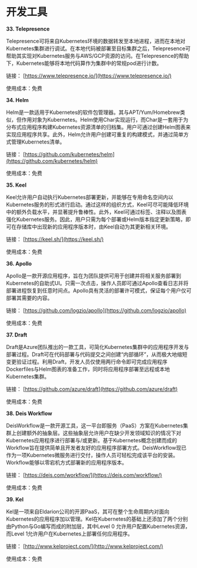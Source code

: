 # 开发工具

**33. Telepresence**

Telepresence可将来自Kubernetes环境的数据转发至本地进程，进而在本地对Kubernetes集群进行调试。在本地代码被部署至目标集群之后，Telepresence可帮助其实现对Kubernetes服务与AWS/GCP资源的访问。在Telepresence的帮助下，Kubernetes能够将本地代码算作为集群中的常规pod进行计数。

链接： [https://www.telepresence.io/](https://www.telepresence.io/)

使用成本：免费

**34. Helm**

Helm是一款适用于Kubernetes的软件包管理器。其与APT/Yum/Homebrew类似，但作用对象为Kubernetes。Helm使用Char实现运行，而Char是一套用于为分布式应用程序构建Kubernetes资源清单的归档集。用户可通过创建Helm图表来实现应用程序共享。此外，Helm允许用户创建可重复的构建模式，并通过简单方式管理Kubernetes清单。

链接： [https://github.com/kubernetes/helm](https://github.com/kubernetes/helm)

使用成本：免费

**35. Keel**

Keel允许用户自动执行Kubernetes部署更新，并能够在专用命名空间内以Kubernetes服务的形式进行启动。通过这样的组织方式，Keel可尽可能降低环境中的额外负载水平，并显著提升鲁棒性。此外，Keel可通过标签、注释以及图表强化Kubernetes服务。因此，用户只需为每个部署或Helm版本指定更新策略，即可在存储库中出现新的应用程序版本时，由Keel自动为其更新相关环境。

链接： [https://keel.sh/](https://keel.sh/)

使用成本：免费

**36. Apollo**

Apollo是一款开源应用程序，旨在为团队提供可用于创建并将相关服务部署到Kubernetes的自助式UI。只需一次点击，操作人员即可通过Apollo查看日志并将部署进程恢复到任意时间点。Apollo具有灵活的部署许可模式，保证每个用户仅可部署其需要的内容。

链接： [https://github.com/logzio/apollo](https://github.com/logzio/apollo)

使用成本：免费

**37. Draft**

Draft是Azure团队推出的一款工具，可简化Kubernetes集群中的应用程序开发与部署过程。Draft可在代码部署与代码提交之间创建“内部循环”，从而极大地缩短变更验证过程。利用Draft，开发人员仅使用两行命令即可完成应用程序Dockerfiles与Helm图表的准备工作，同时将应用程序部署至远程或本地Kubernetes集群。

链接： [https://github.com/azure/draft](https://github.com/azure/draft)

使用成本：免费

**38. Deis Workflow**

DeisWorkflow是一款开源工具，这一平台即服务（PaaS）方案在Kubernetes集群上创建额外的抽象层。这些抽象层允许用户在缺少开发领域知识的情况下对Kubernetes应用程序进行部署与/或更新。基于Kubernetes概念创建而成的Workflow旨在提供简单且开发者友好的应用程序部署方式。DeisWorkflow现已作为一项Kubernetes微服务进行交付，操作人员可轻松完成该平台的安装。Workflow能够以零宕机方式部署新的应用程序版本。

链接： [https://deis.com/workflow/](https://deis.com/workflow/)

使用成本：免费

**39. Kel**

Kel是一项来自Eldarion公司的开源PaaS，其可在整个生命周期内对面向Kubernetes的应用程序加以管理。Kel在Kubernetes的基础上还添加了两个分别由Python与Go编写而成的附加层，其中Level 0 允许用户配置Kubernetes资源，而Level 1允许用户在Kubernetes上部署任何应用程序。

链接： [http://www.kelproject.com/](http://www.kelproject.com/)

使用成本：免费


